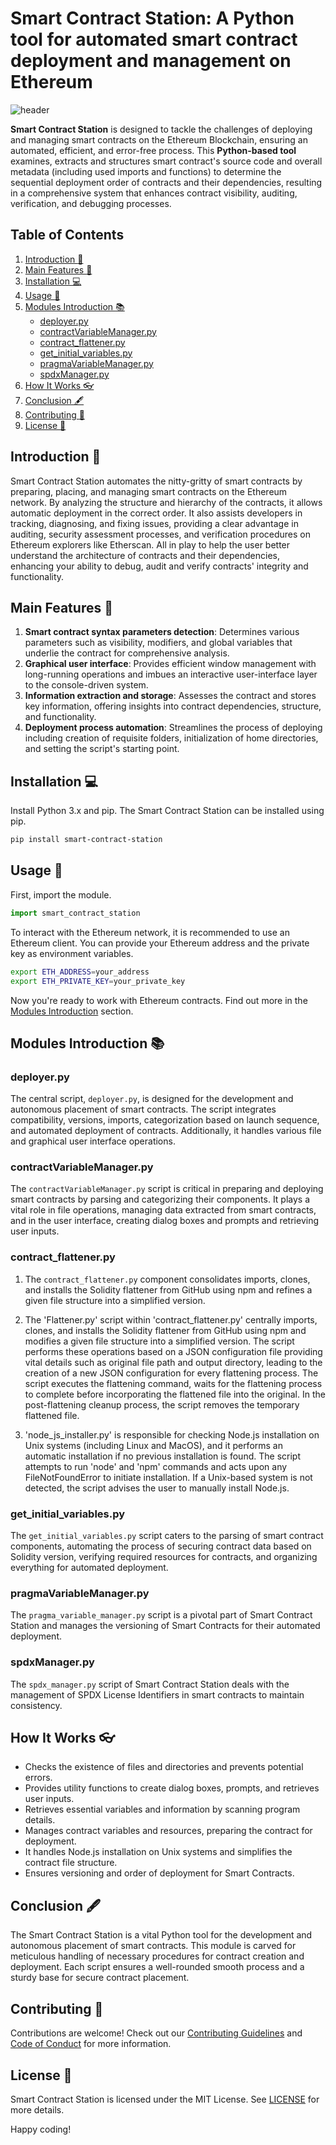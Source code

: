 # Smart Contract Station: A Python tool for automated smart contract deployment and management on Ethereum
 
![header](./header.png)

**Smart Contract Station** is designed to tackle the challenges of deploying and managing smart contracts on the Ethereum Blockchain, ensuring an automated, efficient, and error-free process. This **Python-based tool** examines, extracts and structures smart contract's source code and overall metadata (including used imports and functions) to determine the sequential deployment order of contracts and their dependencies, resulting in a comprehensive system that enhances contract visibility, auditing, verification, and debugging processes.

## Table of Contents
  
1. [Introduction :notebook:](#introduction-notebook)
2. [Main Features :pencil:](#main_features-pencil)
3. [Installation :computer:](#installation-computer)
4. [Usage :pencil:](#usage-pencil)
5. [Modules Introduction :books:](#modules-introduction-books)
     + [deployer.py](#deployerpy)
     + [contractVariableManager.py](#contractVariableManager.py)
     + [contract_flattener.py](#contract_flattener.py)
     + [get_initial_variables.py](#get_initial_variables.py)
     + [pragmaVariableManager.py](#pragmaVariableManager.py)
     + [spdxManager.py](#spdxManager.py)
6. [How It Works 👓](#how_it_works-eyeglasses)
7. [Conclusion 🖋️](#how_it_works-pen)
8. [Contributing :handshake:](#contributing-handshake)
9. [License :scroll:](#license-scroll)

## Introduction :notebook:
  
Smart Contract Station automates the nitty-gritty of smart contracts by preparing, placing, and managing smart contracts on the Ethereum network. By analyzing the structure and hierarchy of the contracts, it allows automatic deployment in the correct order. It also assists developers in tracking, diagnosing, and fixing issues, providing a clear advantage in auditing, security assessment processes, and verification procedures on Ethereum explorers like Etherscan. All in play to help the user better understand the architecture of contracts and their dependencies, enhancing your ability to debug, audit and verify contracts' integrity and functionality.

## Main Features :pencil:

1. **Smart contract syntax parameters detection**: Determines various parameters such as visibility, modifiers, and global variables that underlie the contract for comprehensive analysis.
2. **Graphical user interface**: Provides efficient window management with long-running operations and imbues an interactive user-interface layer to the console-driven system.
3. **Information extraction and storage**: Assesses the contract and stores key information, offering insights into contract dependencies, structure, and functionality.
4. **Deployment process automation**: Streamlines the process of deploying including creation of requisite folders, initialization of home directories, and setting the script's starting point.

## Installation :computer:

Install Python 3.x and pip. The Smart Contract Station can be installed using pip.

```bash
pip install smart-contract-station
```

## Usage :pencil:

First, import the module.

```python
import smart_contract_station
```

To interact with the Ethereum network, it is recommended to use an Ethereum client. You can provide your Ethereum address and the private key as environment variables.

```bash
export ETH_ADDRESS=your_address
export ETH_PRIVATE_KEY=your_private_key
```

Now you're ready to work with Ethereum contracts. Find out more in the [Modules Introduction](#modules-introduction-books) section.

## Modules Introduction :books:

### deployer.py

The central script, `deployer.py`, is designed for the development and autonomous placement of smart contracts. The script integrates compatibility, versions, imports, categorization based on launch sequence, and automated deployment of contracts. Additionally, it handles various file and graphical user interface operations.

### contractVariableManager.py

The `contractVariableManager.py` script is critical in preparing and deploying smart contracts by parsing and categorizing their components. It plays a vital role in file operations, managing data extracted from smart contracts, and in the user interface, creating dialog boxes and prompts and retrieving user inputs.

### contract_flattener.py

1) The `contract_flattener.py` component consolidates imports, clones, and installs the Solidity flattener from GitHub using npm and refines a given file structure into a simplified version.

2) The 'Flattener.py' script within 'contract_flattener.py' centrally imports, clones, and installs the Solidity flattener from GitHub using npm and modifies a given file structure into a simplified version. The script performs these operations based on a JSON configuration file providing vital details such as original file path and output directory, leading to the creation of a new JSON configuration for every flattening process. The script executes the flattening command, waits for the flattening process to complete before incorporating the flattened file into the original. In the post-flattening cleanup process, the script removes the temporary flattened file.

3) 'node_js_installer.py' is responsible for checking Node.js installation on Unix systems (including Linux and MacOS), and it performs an automatic installation if no previous installation is found. The script attempts to run 'node' and 'npm' commands and acts upon any FileNotFoundError to initiate installation. If a Unix-based system is not detected, the script advises the user to manually install Node.js. 

### get_initial_variables.py

The `get_initial_variables.py` script caters to the parsing of smart contract components, automating the process of securing contract data based on Solidity version, verifying required resources for contracts, and organizing everything for automated deployment.

### pragmaVariableManager.py

The `pragma_variable_manager.py` script is a pivotal part of Smart Contract Station and manages the versioning of Smart Contracts for their automated deployment.

### spdxManager.py

The `spdx_manager.py` script of Smart Contract Station deals with the management of SPDX License Identifiers in smart contracts to maintain consistency.

## How It Works 👓

- Checks the existence of files and directories and prevents potential errors.
- Provides utility functions to create dialog boxes, prompts, and retrieves user inputs.
- Retrieves essential variables and information by scanning program details.
- Manages contract variables and resources, preparing the contract for deployment.
- It handles Node.js installation on Unix systems and simplifies the contract file structure.
- Ensures versioning and order of deployment for Smart Contracts.

## Conclusion 🖋️

The Smart Contract Station is a vital Python tool for the development and autonomous placement of smart contracts. This module is carved for meticulous handling of necessary procedures for contract creation and deployment. Each script ensures a well-rounded smooth process and a sturdy base for secure contract placement.


## Contributing :handshake:

Contributions are welcome! Check out our [Contributing Guidelines](CONTRIBUTING.md) and [Code of Conduct](CODE_OF_CONDUCT.md) for more information.

## License :scroll:

Smart Contract Station is licensed under the MIT License. See [LICENSE](LICENSE) for more details.

Happy coding!
